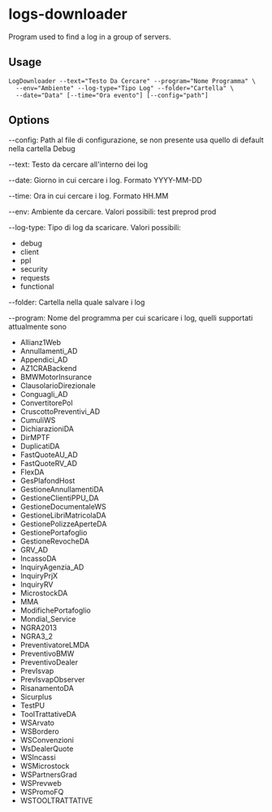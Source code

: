 # logs-downloader
Program used to find a log in a group of servers. 


## Usage
```
LogDownloader --text="Testo Da Cercare" --program="Nome Programma" \ 
  --env="Ambiente" --log-type="Tipo Log" --folder="Cartella" \ 
  --date="Data" [--time="Ora evento"] [--config="path"]
```


## Options
--config: Path al file di configurazione, se non presente usa quello di default nella cartella Debug

--text: Testo da cercare all'interno dei log

--date: Giorno in cui cercare i log. Formato YYYY-MM-DD

--time: Ora in cui cercare i log. Formato HH.MM

--env: Ambiente da cercare. Valori possibili:
  test
  preprod
  prod

--log-type: Tipo di log da scaricare. Valori possibili:
* debug
* client
* ppl
* security 
* requests   
* functional           
 
--folder: Cartella nella quale salvare i log
 
--program: Nome del programma per cui scaricare i log, quelli supportati attualmente sono
*  Allianz1Web                
*  Annullamenti_AD            
*  Appendici_AD               
*  AZ1CRABackend              
*  BMWMotorInsurance          
*  ClausolarioDirezionale     
*  Conguagli_AD               
*  ConvertitorePol            
*  CruscottoPreventivi_AD     
*  CumuliWS                   
*  DichiarazioniDA            
*  DirMPTF                    
*  DuplicatiDA                
*  FastQuoteAU_AD             
*  FastQuoteRV_AD             
*  FlexDA                     
*  GesPlafondHost             
*  GestioneAnnullamentiDA     
*  GestioneClientiPPU_DA      
*  GestioneDocumentaleWS      
*  GestioneLibriMatricolaDA   
*  GestionePolizzeAperteDA    
*  GestionePortafoglio        
*  GestioneRevocheDA          
*  GRV_AD                     
*  IncassoDA                 
*  InquiryAgenzia_AD          
*  InquiryPrjX                
*  InquiryRV                  
*  MicrostockDA               
*  MMA                        
*  ModifichePortafoglio    
*  Mondial_Service            
*  NGRA2013                   
*  NGRA3_2                    
*  PreventivatoreLMDA         
*  PreventivoBMW              
*  PreventivoDealer           
*  PrevIsvap                  
*  PrevIsvapObserver          
*  RisanamentoDA              
*  Sicurplus                  
*  TestPU                     
*  ToolTrattativeDA           
*  WSArvato                   
*  WSBordero                  
*  WSConvenzioni              
*  WsDealerQuote              
*  WSIncassi                  
*  WSMicrostock               
*  WSPartnersGrad             
*  WSPrevweb                  
*  WSPromoFQ                  
*  WSTOOLTRATTATIVE  
